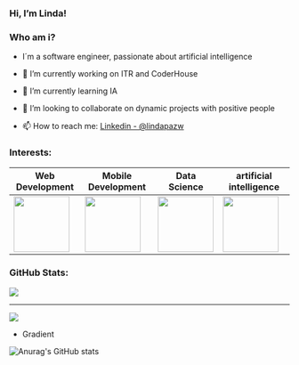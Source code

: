 ### Hi, I’m Linda! 
### Who am i? 
- I´m a software engineer, passionate about artificial intelligence
  
- 🔭 I’m currently working on ITR and CoderHouse
- 🌱 I’m currently learning IA 
- 👯 I’m looking to collaborate on dynamic projects with positive people
- 📫 How to reach me: [Linkedin - @lindapazw](www.linkedin.com/in/lindapazw)
  
  
### Interests:
Web Development | Mobile Development | Data Science | artificial intelligence
--- | --- | --- |  --- | 
<img src="https://cdn-icons-png.flaticon.com/512/8743/8743996.png" width="100" height="100" /> |<img src="https://cdn-icons-png.flaticon.com/512/3371/3371557.png" width="100" height="100" /> | <img src="https://cdn-icons-png.flaticon.com/512/9304/9304571.png" width="100" height="100" /> | <img src="[https://cdn-icons-png.flaticon.com/512/9304/9304571.png](https://flaticon.com/free-animated-icon/rocket_6172512?related_id=6172512)https://flaticon.com/free-animated-icon/rocket_6172512?related_id=6172512" width="100" height="100" />

### GitHub Stats:

![](https://github-readme-streak-stats.herokuapp.com/?user=lindapazw&theme=onedark-duo&hide_border=false)<br/>

---
[![](https://visitcount.itsvg.in/api?id=lindapazw&icon=0&color=5)](https://visitcount.itsvg.in)



*   Gradient

![Anurag's GitHub stats](https://github-readme-stats.vercel.app/api?username=lindapazw\&bg_color=30,e96443,904e95\&title_color=fff\&text_color=fff)
